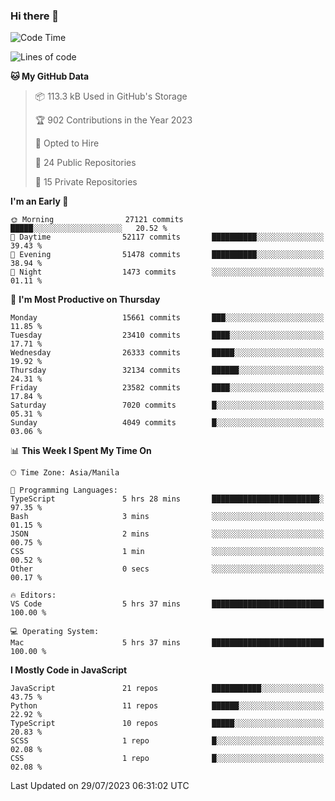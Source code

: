 ### Hi there 👋

<!--START_SECTION:waka-->
![Code Time](http://img.shields.io/badge/Code%20Time-342%20hrs%209%20mins-blue)

![Lines of code](https://img.shields.io/badge/From%20Hello%20World%20I%27ve%20Written-58.1%20million%20lines%20of%20code-blue)

**🐱 My GitHub Data** 

> 📦 113.3 kB Used in GitHub's Storage 
 > 
> 🏆 902 Contributions in the Year 2023
 > 
> 💼 Opted to Hire
 > 
> 📜 24 Public Repositories 
 > 
> 🔑 15 Private Repositories 
 > 
**I'm an Early 🐤** 

```text
🌞 Morning                27121 commits       █████░░░░░░░░░░░░░░░░░░░░   20.52 % 
🌆 Daytime                52117 commits       ██████████░░░░░░░░░░░░░░░   39.43 % 
🌃 Evening                51478 commits       ██████████░░░░░░░░░░░░░░░   38.94 % 
🌙 Night                  1473 commits        ░░░░░░░░░░░░░░░░░░░░░░░░░   01.11 % 
```
📅 **I'm Most Productive on Thursday** 

```text
Monday                   15661 commits       ███░░░░░░░░░░░░░░░░░░░░░░   11.85 % 
Tuesday                  23410 commits       ████░░░░░░░░░░░░░░░░░░░░░   17.71 % 
Wednesday                26333 commits       █████░░░░░░░░░░░░░░░░░░░░   19.92 % 
Thursday                 32134 commits       ██████░░░░░░░░░░░░░░░░░░░   24.31 % 
Friday                   23582 commits       ████░░░░░░░░░░░░░░░░░░░░░   17.84 % 
Saturday                 7020 commits        █░░░░░░░░░░░░░░░░░░░░░░░░   05.31 % 
Sunday                   4049 commits        █░░░░░░░░░░░░░░░░░░░░░░░░   03.06 % 
```


📊 **This Week I Spent My Time On** 

```text
🕑︎ Time Zone: Asia/Manila

💬 Programming Languages: 
TypeScript               5 hrs 28 mins       ████████████████████████░   97.35 % 
Bash                     3 mins              ░░░░░░░░░░░░░░░░░░░░░░░░░   01.15 % 
JSON                     2 mins              ░░░░░░░░░░░░░░░░░░░░░░░░░   00.75 % 
CSS                      1 min               ░░░░░░░░░░░░░░░░░░░░░░░░░   00.52 % 
Other                    0 secs              ░░░░░░░░░░░░░░░░░░░░░░░░░   00.17 % 

🔥 Editors: 
VS Code                  5 hrs 37 mins       █████████████████████████   100.00 % 

💻 Operating System: 
Mac                      5 hrs 37 mins       █████████████████████████   100.00 % 
```

**I Mostly Code in JavaScript** 

```text
JavaScript               21 repos            ███████████░░░░░░░░░░░░░░   43.75 % 
Python                   11 repos            ██████░░░░░░░░░░░░░░░░░░░   22.92 % 
TypeScript               10 repos            █████░░░░░░░░░░░░░░░░░░░░   20.83 % 
SCSS                     1 repo              █░░░░░░░░░░░░░░░░░░░░░░░░   02.08 % 
CSS                      1 repo              █░░░░░░░░░░░░░░░░░░░░░░░░   02.08 % 
```




 Last Updated on 29/07/2023 06:31:02 UTC
<!--END_SECTION:waka-->

